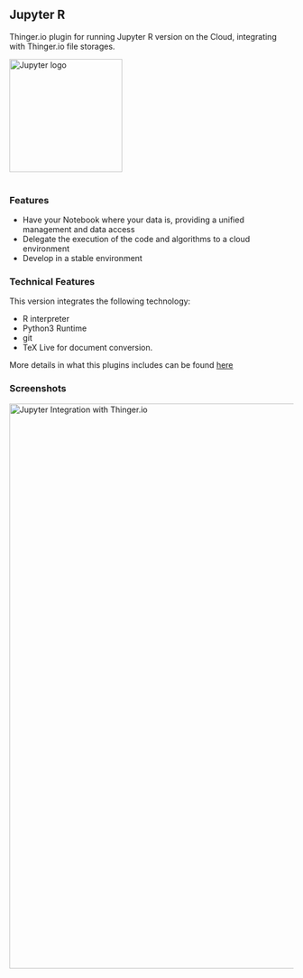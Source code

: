 ## Jupyter R

Thinger.io plugin for running Jupyter R version on the Cloud, integrating with Thinger.io file storages.

<img src="https://jupyter-docker-stacks.readthedocs.io/en/latest/_static/jupyter-logo.svg" alt="Jupyter logo" width="200"/>
<br/><br/>

### Features
- Have your Notebook where your data is, providing a unified management and data access
- Delegate the execution of the code and algorithms to a cloud environment
- Develop in a stable environment

### Technical Features
This version integrates the following technology:
- R interpreter
- Python3 Runtime
- git
- TeX Live for document conversion.

More details in what this plugins includes can be found [here](https://jupyter-docker-stacks.readthedocs.io/en/latest/using/selecting.html#jupyter-r-notebook)

### Screenshots
<img src="https://raw.githubusercontent.com/thinger-io/plugins/jupyter-minimal/main/images/jupyter-thinger.png" alt="Jupyter Integration with Thinger.io" width="1000"/>
